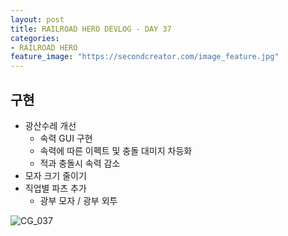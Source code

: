 ```yaml
---
layout: post
title: RAILROAD HERO DEVLOG - DAY 37
categories:
- RAILROAD HERO
feature_image: "https://secondcreator.com/image_feature.jpg"
---
```


## 구현
- 광산수레 개선
  - 속력 GUI 구현
  - 속력에 따른 이펙트 및 충돌 대미지 차등화
  - 적과 충돌시 속력 감소
- 모자 크기 줄이기
- 직업별 파츠 추가
  - 광부 모자 / 광부 외투

![CG_037](https://secondcreator.com/blog/imgs/CG_037.PNG)
